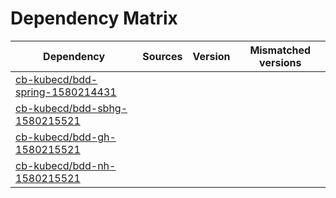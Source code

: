 # Dependency Matrix

Dependency | Sources | Version | Mismatched versions
---------- | ------- | ------- | -------------------
[cb-kubecd/bdd-spring-1580214431](https://github.com/cb-kubecd/bdd-spring-1580214431.git) |  | []() | 
[cb-kubecd/bdd-sbhg-1580215521](https://github.com/cb-kubecd/bdd-sbhg-1580215521.git) |  | []() | 
[cb-kubecd/bdd-gh-1580215521](https://github.com/cb-kubecd/bdd-gh-1580215521.git) |  | []() | 
[cb-kubecd/bdd-nh-1580215521](https://github.com/cb-kubecd/bdd-nh-1580215521.git) |  | []() | 
